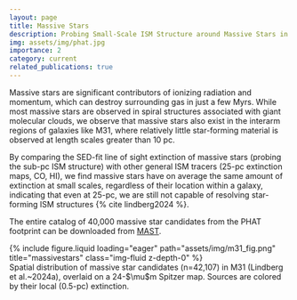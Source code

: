 ```yaml
---
layout: page
title: Massive Stars
description: Probing Small-Scale ISM Structure around Massive Stars in the Andromeda Galaxy (M31)
img: assets/img/phat.jpg
importance: 2
category: current
related_publications: true
---
```


Massive stars are significant contributors of ionizing radiation and momentum, which can destroy surrounding gas in just a few Myrs. While most massive stars are observed in spiral structures associated with giant molecular clouds, we observe that massive stars also exist in the interarm regions of galaxies like M31, where relatively little star-forming material is observed at length scales greater than 10 pc.

By comparing the SED-fit line of sight extinction of massive stars (probing the sub-pc ISM structure) with other general ISM tracers (25-pc extinction maps, CO, HI), we find massive stars have on average the same amount of extinction at small scales, regardless of their location within a galaxy, indicating that even at 25-pc, we are still not capable of resolving star-forming ISM structures {% cite lindberg2024 %}.

The entire catalog of 40,000 massive star candidates from the PHAT footprint can be downloaded from [MAST](http://archive.stsci.edu/hlsp/phathighmass/).

<div class="row">
    <div class="col-sm mt-3 mt-md-0">
        {% include figure.liquid loading="eager" path="assets/img/m31_fig.png" title="massivestars" class="img-fluid z-depth-0" %}
    </div>
</div>
<div class="caption">
    Spatial distribution of massive star candidates (n=42,107) in M31 (Lindberg et al.~2024a), overlaid on a 24-$\mu$m Spitzer map. Sources are colored by their local (0.5-pc) extinction.
</div>
